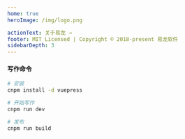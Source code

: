 ```yaml
---
home: true
heroImage: /img/logo.png

actionText: 关于易龙 →
footer: MIT Licensed | Copyright © 2018-present 易龙软件
sidebarDepth: 3
---
```



#### 写作命令

``` bash
# 安装
cnpm install -d vuepress

# 开始写作
cnpm run dev

# 发布
cnpm run build
```
